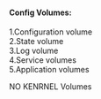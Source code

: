 #### Config Volumes:    
1.Configuration volume    
2.State volume    
3.Log volume    
4.Service volumes    
5.Application volumes    

NO KENRNEL Volumes
